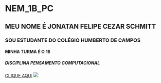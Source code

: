 # NEM_1B_PC
## MEU NOME É JONATAN FELIPE CEZAR SCHMITT
### SOU ESTUDANTE DO COLÉGIO HUMBERTO DE CAMPOS
#### MINHA TURMA É O 1B
##### DISCIPLINA PENSAMENTO COMPUTACIONAL
[CLIQUE AQUI](https://www.youtube.com/watch?v=pC4LRlPT7Xw)
![](https://www.tiktok.com/discover/edit-do-messi-neymar-e-ronaldo)
